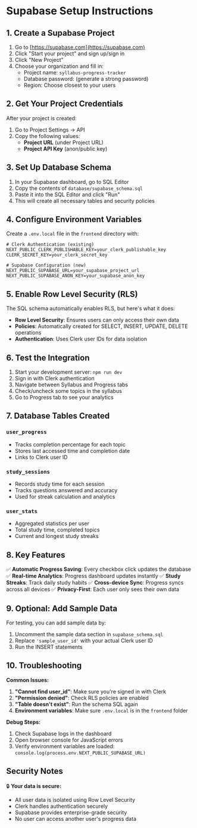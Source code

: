 # Supabase Setup Instructions

## 1. Create a Supabase Project

1. Go to [https://supabase.com](https://supabase.com)
2. Click "Start your project" and sign up/sign in
3. Click "New Project"
4. Choose your organization and fill in:
   - Project name: `syllabus-progress-tracker`
   - Database password: (generate a strong password)
   - Region: Choose closest to your users

## 2. Get Your Project Credentials

After your project is created:

1. Go to Project Settings → API
2. Copy the following values:
   - **Project URL** (under Project URL)
   - **Project API Key** (anon/public key)

## 3. Set Up Database Schema

1. In your Supabase dashboard, go to SQL Editor
2. Copy the contents of `database/supabase_schema.sql`
3. Paste it into the SQL Editor and click "Run"
4. This will create all necessary tables and security policies

## 4. Configure Environment Variables

Create a `.env.local` file in the `frontend` directory with:

```env
# Clerk Authentication (existing)
NEXT_PUBLIC_CLERK_PUBLISHABLE_KEY=your_clerk_publishable_key
CLERK_SECRET_KEY=your_clerk_secret_key

# Supabase Configuration (new)
NEXT_PUBLIC_SUPABASE_URL=your_supabase_project_url
NEXT_PUBLIC_SUPABASE_ANON_KEY=your_supabase_anon_key
```

## 5. Enable Row Level Security (RLS)

The SQL schema automatically enables RLS, but here's what it does:

- **Row Level Security**: Ensures users can only access their own data
- **Policies**: Automatically created for SELECT, INSERT, UPDATE, DELETE operations
- **Authentication**: Uses Clerk user IDs for data isolation

## 6. Test the Integration

1. Start your development server: `npm run dev`
2. Sign in with Clerk authentication
3. Navigate between Syllabus and Progress tabs
4. Check/uncheck some topics in the syllabus
5. Go to Progress tab to see your analytics

## 7. Database Tables Created

### `user_progress`
- Tracks completion percentage for each topic
- Stores last accessed time and completion date
- Links to Clerk user ID

### `study_sessions`
- Records study time for each session
- Tracks questions answered and accuracy
- Used for streak calculation and analytics

### `user_stats`
- Aggregated statistics per user
- Total study time, completed topics
- Current and longest study streaks

## 8. Key Features

✅ **Automatic Progress Saving**: Every checkbox click updates the database
✅ **Real-time Analytics**: Progress dashboard updates instantly
✅ **Study Streaks**: Track daily study habits
✅ **Cross-device Sync**: Progress syncs across all devices
✅ **Privacy-First**: Each user only sees their own data

## 9. Optional: Add Sample Data

For testing, you can add sample data by:

1. Uncomment the sample data section in `supabase_schema.sql`
2. Replace `'sample_user_id'` with your actual Clerk user ID
3. Run the INSERT statements

## 10. Troubleshooting

**Common Issues:**

1. **"Cannot find user_id"**: Make sure you're signed in with Clerk
2. **"Permission denied"**: Check RLS policies are enabled
3. **"Table doesn't exist"**: Run the schema SQL again
4. **Environment variables**: Make sure `.env.local` is in the `frontend` folder

**Debug Steps:**

1. Check Supabase logs in the dashboard
2. Open browser console for JavaScript errors
3. Verify environment variables are loaded: `console.log(process.env.NEXT_PUBLIC_SUPABASE_URL)`

## Security Notes

🔒 **Your data is secure:**
- All user data is isolated using Row Level Security
- Clerk handles authentication securely
- Supabase provides enterprise-grade security
- No user can access another user's progress data
